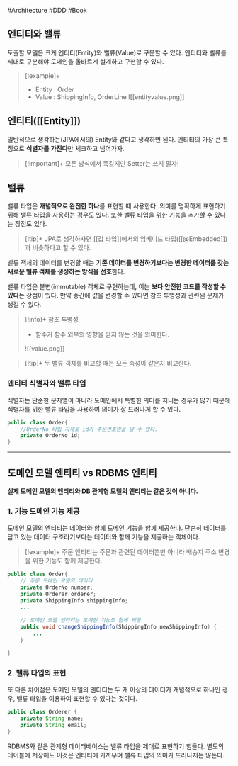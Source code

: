 #Architecture #DDD #Book
## 엔티티와 밸류
도출할 모델은 크게 엔티티(Entity)와 벨류(Value)로 구분할 수 있다.
엔티티와 벨류를 제대로 구분해야 도메인을 올바르게 설계하고 구현할 수 있다.

> [!example]+ 
> + Entity : Order
> + Value : ShippingInfo, OrderLine
> ![[entityvalue.png]]


## 엔티티([[Entity]])
일반적으로 생각하는(JPA에서의) Entity와 같다고 생각하면 된다. 엔티티의 가장 큰 특징으로 **식별자를 가진다**만 체크하고 넘어가자.

> [!important]+ 
> 모든 방식에서 똑같지만 Setter는 쓰지 말자!
## 밸류
밸류 타입은 **개념적으로 완전한 하나**를 표현할 때 사용한다. 의미를 명확하게 표현하기 위해 밸류 타입을 사용하는 경우도 있다. 또한 밸류 타입을 위한 기능을 추가할 수 있다는 장점도 있다.

> [!tip]+ 
> JPA로 생각하자면 [[값 타입]]에서의 임베디드 타입([[@Embedded]])과 비슷하다고 할 수 있다.

밸류 객체의 데이터를 변경할 때는 **기존 데이터를 변경하기보다는 변경한 데이터를 갖는 새로운 밸류 객체를 생성하는 방식을 선호**한다.

밸류 타입은 불변(immutable) 객체로 구현하는데, 이는 **보다 안전한 코드를 작성할 수 있다**는 장점이 있다. 만약 중간에 값을 변경할 수 있다면 참조 투명성과 관련된 문제가 생길 수 있다.

> [!info]+ 참조 투명성
> + 함수가 함수 외부의 영향을 받지 않는 것을 의미한다.
> 
> ![[value.png]]

> [!tip]+ 
> 두 밸류 객체를 비교할 때는 모든 속성이 같은지 비교한다.


### 엔티티 식별자와 밸류 타입
식별자는 단순한 문자열이 아니라 도메인에서 특별한 의미를 지니는 경우가 많기 때문에 식별자를 위한 밸류 타입을 사용하여 의미가 잘 드러나게 할 수 있다.

```java
public class Order{
	//OrderNo 타입 자체로 id가 주문번호임을 알 수 있다.
	private OrderNo id;
}
```

---

## 도메인 모델 엔티티 vs RDBMS 엔티티
**실제 도메인 모델의 엔티티와 DB 관계형 모델의 엔티티는 같은 것이 아니다.**
### 1. 기능 도메인 기능 제공
도메인 모델의 엔티티는 데이터와 함께 도메인 기능을 함께 제공한다. 단순히 데이터를 담고 있는 데이터 구조라기보다는 데이터와 함께 기능을 제공하는 객체이다.

> [!example]+ 
> 주문 엔티티는 주문과 관련된 데이터뿐만 아니라 배송지 주소 변경을 위한 기능도 함께 제공한다.
> 
```java
public class Order{  
    // 주문 도메인 모델의 데이터  
    private OrderNo number;  
    private Orderer orderer;  
    private ShippingInfo shippingInfo;  
    ...  
      
    // 도메인 모델 엔티티는 도메인 기능도 함께 제공  
    public void changeShippingInfo(ShippingInfo newShippingInfo) {  
        ...  
    }  
      
}
```

### 2. 밸류 타입의 표현
또 다른 차이점은 도메인 모델의 엔티티는 두 개 이상의 데이터가 개념적으로 하나인 경우, 밸류 타입을 이용하여 표현할 수 있다는 것이다.

```java
public class Orderer {
	private String name;
	private String email;
}
```

RDBMS와 같은 관계형 데이터베이스는 밸류 타입을 제대로 표현하기 힘들다. 별도의 테이블에 저장해도 이것은 엔티티에 가까우며 밸류 타입의 의미가 드러나지는 않는다.
